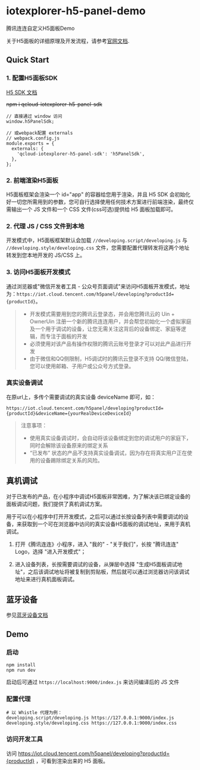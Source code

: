 # iotexplorer-h5-panel-demo
腾讯连连自定义H5面板Demo

关于H5面板的详细原理及开发流程，请参考[官网文档](https://cloud.tencent.com/document/product/1081/49028).

## Quick Start

### 1. 配置H5面板SDK

[H5 SDK 文档](https://www.npmjs.com/package/qcloud-iotexplorer-h5-panel-sdk)


~~npm i qcloud-iotexplorer-h5-panel-sdk~~
```
// 直接通过 window 访问
window.h5PanelSdk;

// 或webpack配置 externals
// webpack.config.js
module.exports = {
  externals: {
    'qcloud-iotexplorer-h5-panel-sdk': 'h5PanelSdk',
  },
};

```


### 2. 前端渲染H5面板

H5面板框架会渲染一个 id="app" 的容器给您用于渲染，并且 H5 SDK 会初始化好一切您所需用到的参数，您可自行选择使用任何技术方案进行前端渲染，最终仅需输出一个 JS 文件和一个 CSS 文件(css可选)提供给 H5 面板加载即可。

### 2. 代理 JS / CSS 文件到本地

开发模式中，H5面板框架默认会加载 `//developing.script/developing.js` 与 `//developing.style/developing.css` 文件，您需要配置代理转发将这两个地址转发到您本地开发的 JS/CSS 上。

### 3. 访问H5面板开发模式

通过浏览器或"微信开发者工具 - 公众号页面调试"来访问H5面板开发模式，地址为：`https://iot.cloud.tencent.com/h5panel/developing?productId={productId}`。

> * 开发模式需要用到您的腾讯云登录态，并会用您腾讯云的 Uin + OwnerUin 注册一个新的腾讯连连用户，并会帮您初始化一个虚拟家庭及一个用于调试的设备，让您无需关注这背后的设备绑定、家庭等逻辑，而专注于面板的开发
> * 必须使用对该产品有操作权限的腾讯云账号登录才可以对此产品进行开发
> * 由于微信和QQ侧限制，H5调试时的腾讯云登录不支持 QQ/微信登陆，您可以使用邮箱、子用户或公众号方式登录。

### 真实设备调试

在原url上，多传个需要调试的真实设备 deviceName 即可，如：

`https://iot.cloud.tencent.com/h5panel/developing?productId={productId}&deviceName={yourRealDeviceDeviceId}`

> 注意事项：
> * 使用真实设备调试时，会自动将该设备绑定到您的调试用户的家庭下，同时会解除该设备原来的绑定关系
> * “已发布” 状态的产品不支持真实设备调试，因为存在将真实用户正在使用的设备踢除绑定关系的风险。

## 真机调试

对于已发布的产品，在小程序中调试H5面板非常困难，为了解决该已绑定设备的面板调试问题，我们提供了真机调试方案。

用于可以在小程序中打开开发模式，之后可以通过长按设备列表中需要调试的设备，来获取到一个可在浏览器中访问的真实设备H5面板的调试地址，来用于真机调试。

1. 打开《腾讯连连》小程序，进入 "我的" - "关于我们"，长按 "腾讯连连" Logo，选择 "进入开发模式"；

2. 进入设备列表，长按需要调试的设备，从弹层中选择 "生成H5面板调试地址"，之后该调试地址将被复制到剪贴板，然后就可以通过浏览器访问该调试地址来进行真机面板调试。 

## 蓝牙设备
参见[蓝牙设备文档](https://github.com/tencentyun/iotexplorer-h5-panel-demo/blob/master/BLUETOOTH-README.md)

## Demo

### 启动

```
npm install
npm run dev
```

启动后可通过 `https://localhost:9000/index.js` 来访问编译后的 JS 文件

### 配置代理

```
# 以 Whistle 代理为例：
developing.script/developing.js https://127.0.0.1:9000/index.js
developing.style/developing.css https://127.0.0.1:9000/index.css
```

### 访问开发工具

访问 https://iot.cloud.tencent.com/h5panel/developing?productId={productId} ，可看到渲染出来的 H5 面板。

